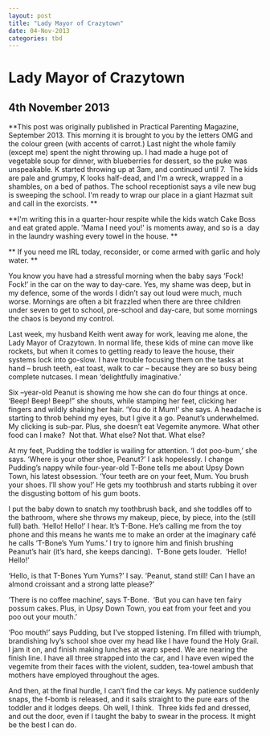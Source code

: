 ```yaml
---
layout: post
title: "Lady Mayor of Crazytown"
date: 04-Nov-2013
categories: tbd
---
```


# Lady Mayor of Crazytown

## 4th November 2013

**This post was originally published in Practical Parenting Magazine,   September 2013. This morning it is brought to you by the letters OMG and the colour green (with accents of carrot.) Last night the whole family (except me) spent the night throwing up. I had made a huge pot of vegetable soup for dinner,   with blueberries for dessert, so the puke was unspeakable. K started throwing up at 3am, and continued until 7.  The kids are pale and grumpy, K looks half-dead, and I'm a wreck, wrapped in a shambles, on a bed of pathos. The school receptionist says a vile new bug is sweeping the school. I'm ready to wrap our place in a giant Hazmat suit and call in the exorcists. **

**I'm writing this in a quarter-hour respite while the kids watch Cake Boss and eat grated apple. 'Mama I need you!' is moments away, and so is a  day in the laundry washing every towel in the house. **

** If you need me IRL today, reconsider, or come armed with garlic and holy water. **

You know you have had a stressful morning when the baby says ‘Fock! Fock!’ in the car on the way to day-care. Yes, my shame was deep, but in my defence, some of the words I didn’t say out loud were much, much worse. Mornings are often a bit frazzled when there are three children under seven to get to school, pre-school and day-care, but some mornings the chaos is beyond my control.

Last week, my husband Keith went away for work, leaving me alone, the Lady Mayor of Crazytown. In normal life, these kids of mine can move like rockets, but when it comes to getting ready to leave the house, their systems lock into go-slow. I have trouble focusing them on the tasks at hand – brush teeth, eat toast, walk to car – because they are so busy being complete nutcases. I mean ‘delightfully imaginative.’

Six –year-old Peanut is showing me how she can do four things at once. ‘Beep! Beep! Beep!” she shouts, while stamping her feet, clicking her fingers and wildly shaking her hair. ‘You do it Mum!’ she says. A headache is starting to throb behind my eyes, but I give it a go. Peanut’s underwhelmed. My clicking is sub-par. Plus, she doesn’t eat Vegemite anymore. What other food can I make?  Not that. What else? Not that. What else?

At my feet, Pudding the toddler is wailing for attention. ‘I dot poo-bum,’ she says. ‘Where is your other shoe, Peanut?’ I ask hopelessly. I change Pudding’s nappy while four-year-old T-Bone tells me about Upsy Down Town, his latest obsession. ‘Your teeth are on your feet, Mum. You brush your shoes. I’ll show you!’ He gets my toothbrush and starts rubbing it over the disgusting bottom of his gum boots.

I put the baby down to snatch my toothbrush back, and she toddles off to the bathroom, where she throws my makeup, piece, by piece, into the (still full) bath. ‘Hello! Hello!’ I hear. It’s T-Bone. He’s calling me from the toy phone and this means he wants me to make an order at the imaginary café he calls ‘T-Bone’s Yum Yums.’ I try to ignore him and finish brushing Peanut’s hair (it’s hard, she keeps dancing).  T-Bone gets louder.  ‘Hello! Hello!’

‘Hello, is that T-Bones Yum Yums?’ I say. ‘Peanut, stand still! Can I have an almond croissant and a strong latte please?’

‘There is no coffee machine’, says T-Bone.  ‘But you can have ten fairy possum cakes. Plus, in Upsy Down Town, you eat from your feet and you poo out your mouth.’

‘Poo mouth!’ says Pudding, but I’ve stopped listening. I’m filled with triumph, brandishing Ivy’s school shoe over my head like I have found the Holy Grail. I jam it on, and finish making lunches at warp speed. We are nearing the finish line. I have all three strapped into the car, and I have even wiped the vegemite from their faces with the violent, sudden, tea-towel ambush that mothers have employed throughout the ages.

And then, at the final hurdle, I can’t find the car keys. My patience suddenly snaps, the f-bomb is released, and it sails straight to the pure ears of the toddler and it lodges deeps. Oh well, I think.  Three kids fed and dressed, and out the door, even if I taught the baby to swear in the process. It might be the best I can do.

 
